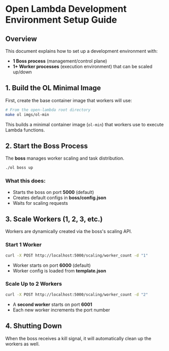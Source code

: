 # Open Lambda Development Environment Setup Guide

## Overview
This document explains how to set up a development environment with:

- **1 Boss process** (management/control plane)
- **1+ Worker processes** (execution environment) that can be scaled up/down

## 1. Build the OL Minimal Image

First, create the base container image that workers will use:

```bash
# From the open-lambda root directory
make ol imgs/ol-min
```

This builds a minimal container image (`ol-min`) that workers use to execute Lambda functions.

## 2. Start the Boss Process

The **boss** manages worker scaling and task distribution.

```bash
./ol boss up
```

### What this does:
- Starts the boss on port **5000** (default)
- Creates default configs in **boss/config.json**
- Waits for scaling requests

## 3. Scale Workers (1, 2, 3, etc.)

Workers are dynamically created via the boss's scaling API.

### Start 1 Worker
```bash
curl -X POST http://localhost:5000/scaling/worker_count -d "1"
```
- Worker starts on port **6000** (default)
- Worker config is loaded from **template.json**

### Scale Up to 2 Workers
```bash
curl -X POST http://localhost:5000/scaling/worker_count -d "2"
```
- A **second worker** starts on port **6001**
- Each new worker increments the port number

## 4. Shutting Down
When the boss receives a kill signal, it will automatically clean up the workers as well.

